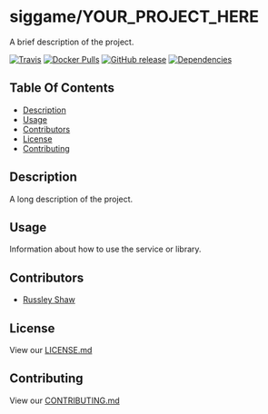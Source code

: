 # siggame/YOUR_PROJECT_HERE

A brief description of the project.

[![Travis](https://img.shields.io/travis/siggame/YOUR_PROJECT_HERE.svg?style=flat-square)](https://travis-ci.org/siggame/YOUR_PROJECT_HERE)
[![Docker Pulls](https://img.shields.io/docker/pulls/YOUR_PROJECT_HERE/registre.svg?style=flat-square)](https://hub.docker.com/r/siggame/YOUR_PROJECT_HERE/)
[![GitHub release](https://img.shields.io/github/release/siggame/YOUR_PROJECT_HERE.svg?style=flat-square)](https://github.com/siggame/YOUR_PROJECT_HERE/releases)
[![Dependencies](https://img.shields.io/david/siggame/YOUR_PROJECT_HERE.svg)](https://github.com/siggame/YOUR_PROJECT_HERE)

## Table Of Contents
- [Description](#description)
- [Usage](#usage)
- [Contributors](#contributors)
- [License](#license)
- [Contributing](#contributing)

## Description

A long description of the project.

## Usage

Information about how to use the service or library.

## Contributors
- [Russley Shaw](https://github.com/russleyshaw)

## License

View our [LICENSE.md](https://github.com/siggame/colisee/blob/master/LICENSE.md)

## Contributing

View our [CONTRIBUTING.md](https://github.com/siggame/colisee/blob/master/CONTRIBUTING.md)
